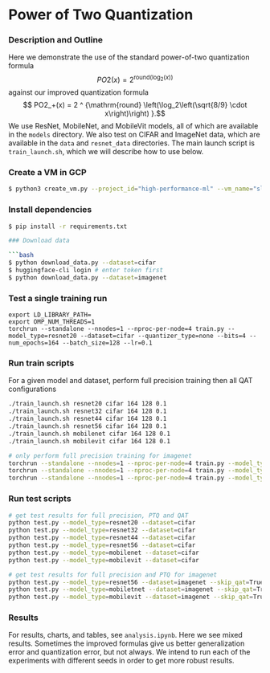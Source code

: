 # Power of Two Quantization

### Description and Outline

Here we demonstrate the use of the standard power-of-two quantization formula
$$ PO2(x) = 2 ^ {\mathrm{round} (\log_2(x))} $$
against our improved quantization formula
$$ PO2_+(x) = 2 ^ {\mathrm{round} \left(\log_2\left(\sqrt{8/9} \cdot x\right)\right) }.$$
We use ResNet, MobileNet, and MobileVit models, all of which are available in the `models` 
directory. We also test on CIFAR and ImageNet data, which are available in the `data` and `resnet_data`
directories. The main launch script is `train_launch.sh`, which we will describe how to use below. 


### Create a VM in GCP

```bash
$ python3 create_vm.py --project_id="high-performance-ml" --vm_name="sleds" --disk_size=100 --gpu_type="nvidia-tesla-t4" --gpu_count=4 --machine_type="n1-standard-8"
```

### Install dependencies

```bash
$ pip install -r requirements.txt

### Download data

```bash
$ python download_data.py --dataset=cifar
$ huggingface-cli login # enter token first
$ python download_data.py --dataset=imagenet
```

### Test a single training run

```
export LD_LIBRARY_PATH=
export OMP_NUM_THREADS=1
torchrun --standalone --nnodes=1 --nproc-per-node=4 train.py --model_type=resnet20 --dataset=cifar --quantizer_type=none --bits=4 --num_epochs=164 --batch_size=128 --lr=0.1
```

### Run train scripts

For a given model and dataset, perform full precision training then all QAT configurations

```bash
./train_launch.sh resnet20 cifar 164 128 0.1
./train_launch.sh resnet32 cifar 164 128 0.1
./train_launch.sh resnet44 cifar 164 128 0.1
./train_launch.sh resnet56 cifar 164 128 0.1
./train_launch.sh mobilenet cifar 164 128 0.1
./train_launch.sh mobilevit cifar 164 128 0.1

# only perform full precision training for imagenet
torchrun --standalone --nnodes=1 --nproc-per-node=4 train.py --model_type=resnet56 --dataset=imagenet --quantizer_type=none --bits=4 --num_epochs=164 --batch_size=128 --lr=0.1
torchrun --standalone --nnodes=1 --nproc-per-node=4 train.py --model_type=mobilenet --dataset=imagenet --quantizer_type=none --bits=4 --num_epochs=164 --batch_size=128 --lr=0.1
torchrun --standalone --nnodes=1 --nproc-per-node=4 train.py --model_type=mobilevit --dataset=imagenet --quantizer_type=none --bits=4 --num_epochs=164 --batch_size=128 --lr=0.1
```

### Run test scripts

```bash
# get test results for full precision, PTQ and QAT
python test.py --model_type=resnet20 --dataset=cifar
python test.py --model_type=resnet32 --dataset=cifar
python test.py --model_type=resnet44 --dataset=cifar
python test.py --model_type=resnet56 --dataset=cifar
python test.py --model_type=mobilenet --dataset=cifar
python test.py --model_type=mobilevit --dataset=cifar

# get test results for full precision and PTQ for imagenet
python test.py --model_type=resnet56 --dataset=imagenet --skip_qat=True
python test.py --model_type=mobiletnet --dataset=imagenet --skip_qat=True
python test.py --model_type=mobilevit --dataset=imagenet --skip_qat=True
```

### Results

For results, charts, and tables, see `analysis.ipynb`. Here we see mixed results.
Sometimes the improved formulas give us better generalization error and quantization error,
but not always. We intend to run each of the experiments with different seeds in order 
to get more robust results. 
